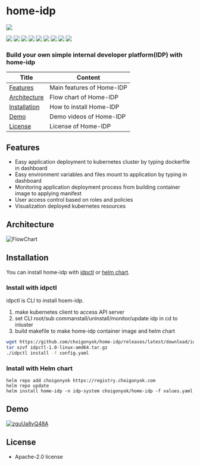# home-idp


<img src="https://img.shields.io/badge/15182-FFFFFF?style=flat&label=lines of code"/>

<img src="https://img.shields.io/badge/Go-00ADD8?style=flat&logo=go&logoColor=white"/> <img src="https://img.shields.io/badge/React-61DAFB?style=flat&logo=react&logoColor=black"/> <img src="https://img.shields.io/badge/Kubernetes-326CE5?style=flat&logo=kubernetes&logoColor=white"/> <img src="https://img.shields.io/badge/ArgoCD-EF7B4D?style=flat&logo=argo&logoColor=white"/> <img src="https://img.shields.io/badge/Harbor-60B932?style=flat&logo=harbor&logoColor=white"/> <img src="https://img.shields.io/badge/Kaniko-FFA600?style=flat&logo=kaniko&logoColor=white"/> <img src="https://img.shields.io/badge/Docker-2496ED?style=flat&logo=docker&logoColor=white"/> <img src="https://img.shields.io/badge/ProtoBuf-4285F4?style=flat&logo=google&logoColor=white"/> <img src="https://img.shields.io/badge/Gitops-181717?style=flat&logo=github&logoColor=white"/>

### **Build your own simple internal developer platform(IDP) with home-idp**

| Title         | Content                                 |
|--------------|--------------------------------------|
| [Features](#Features) | Main features of Home-IDP                    |
| [Architecture](#Architecture) | Flow chart of Home-IDP                      |
| [Installation](#Installation)  | How to install Home-IDP               |
| [Demo](#Demo) | Demo videos of Home-IDP              |
| [License](#License) | License of Home-IDP              |

## Features

* Easy application deployment to kubernetes cluster by typing dockerfile in dashboard
* Easy environment variables and files mount to application by typing in dashboard
* Monitoring application deployment process from building container image to applying manifest
* User access control based on roles and policies
* Visualization deployed kubernetes resources 

## Architecture
![FlowChart](https://private-user-images.githubusercontent.com/187875941/385285178-e22bc30e-72c8-4e26-afb2-dd5eb28343e8.png?jwt=eyJhbGciOiJIUzI1NiIsInR5cCI6IkpXVCJ9.eyJpc3MiOiJnaXRodWIuY29tIiwiYXVkIjoicmF3LmdpdGh1YnVzZXJjb250ZW50LmNvbSIsImtleSI6ImtleTUiLCJleHAiOjE3MzE0MTkxNjYsIm5iZiI6MTczMTQxODg2NiwicGF0aCI6Ii8xODc4NzU5NDEvMzg1Mjg1MTc4LWUyMmJjMzBlLTcyYzgtNGUyNi1hZmIyLWRkNWViMjgzNDNlOC5wbmc_WC1BbXotQWxnb3JpdGhtPUFXUzQtSE1BQy1TSEEyNTYmWC1BbXotQ3JlZGVudGlhbD1BS0lBVkNPRFlMU0E1M1BRSzRaQSUyRjIwMjQxMTEyJTJGdXMtZWFzdC0xJTJGczMlMkZhd3M0X3JlcXVlc3QmWC1BbXotRGF0ZT0yMDI0MTExMlQxMzQxMDZaJlgtQW16LUV4cGlyZXM9MzAwJlgtQW16LVNpZ25hdHVyZT1jM2I0MzhkY2IxMTA1Y2YzMDA5OGI3NGE2ZmQ4OTM1NmU5MDVhMzQ4NjU3ZWRmODIzOTIzMjVjNjNlZDFlODNjJlgtQW16LVNpZ25lZEhlYWRlcnM9aG9zdCJ9.WaPhHDvDiHQ0K4b_J03es95OQvWHpHhXpizEYB3DqQw)

## Installation

You can install home-idp with [idpctl](https://github.com/choigonyok/home-idp?tab=readme-ov-file#install-with-idpctl) or [helm chart](https://github.com/choigonyok/home-idp?tab=readme-ov-file#install-with-idpctl).

### Install with idpctl

idpctl is CLI to install hoem-idp.

1. make kubernetes client to access API server
2. set CLI root/sub commanstall/uninstall/monitor/update idp in cd to inluster
3. build makefile to make home-idp container image and helm chart

```bash
wget https://github.com/choigonyok/home-idp/releases/latest/download/idpctl-1.0-linux-amd64.tar.gz
tar xzvf idpctl-1.0-linux-amd64.tar.gz
./idpctl install -f config.yaml
```

### Install with Helm chart

```
helm repo add choigonyok https://registry.choigonyok.com
helm repo update
helm install home-idp -n idp-system choigonyok/home-idp -f values.yaml
```

## Demo

[![zguUa8yQ48A](https://img.youtube.com/vi/zguUa8yQ48A/0.jpg)](https://www.youtube.com/watch?v=zguUa8yQ48A)

## License

* Apache-2.0 license
